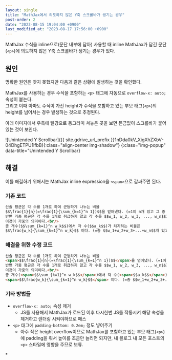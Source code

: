 ```yaml
---
layout: single
title: "MathJax에서 의도하지 않은 Y축 스크롤바가 생기는 경우"
post-order: 2
date: "2023-08-15 19:04:00 +0900"
last_modified_at: "2023-08-17 17:56:00 +0900"
---
```


MathJax 수식을 inline으로(문단 내부에 담아) 사용할 때
inline MathJax가 담긴 문단(`<p>`)에 의도하지 않은 Y축 스크롤바가 생기는 경우가 있다.

## 원인

명확한 원인은 찾지 못했지만 다음과 같은 상황에 발생하는 것을 확인했다.

MathJax를 사용하는 경우 수식을 포함하는 `<p>` 태그에 자동으로 `overflow-x: auto;` 속성이 붙는다.<br/>
그리고 이때 아마도 수식이 가진 height가 수식을 포함하고 있는 부모 태그(`<p>`)의 height를 넘어서는 경우
발생하는 것으로 추정된다.

아래 이미지에서 우측에 빨강으로 동그라미 쳐놓은 곳을 보면 뜬금없이 스크롤바가 붙어있는 것이 보인다.

![Unintended Y Scrollbar]({{ site.gdrive_url_prefix }}1nDda0kV_XigXhZXbV-04DhgETPU1lfbB){:class="align-center img-shadow"}
{:class="img-popup" data-title="Unintended Y Scrollbar}

## 해결

이를 해결하기 위해서는 MathJax inline expression을 `<span>`으로 감싸주면 된다.

### 기존 코드

```html
산술 평균은 각 수를 1개로 하여 균등하게 나누는 비율
$$\frac{1}{n}(=\frac{1}{\sum_{k=1}^n 1})$$을 얻어냈다. (=1이 n개 있고 그 중 1개)<br/>
반면 가중 평균은 각 수를 1개로 취급하지 않고 각 수를 $$w_1, w_2, w_3, ..., w_n$$과 같이 1 보다 크거나 같은 개수로 보고 비율을 얻어낸다.
이것이 가중의 의미이다.<br/>
총 개수($$\sum_{k=1}^n w_k$$)에서 각 수($$a_k$$)가 차지하는 비율은
$$\frac{w_k}{\sum_{k=1}^n w_k}$$ 이다. (=총 $$w_1+w_2+w_3+...+w_n$$개 있고 그 중 $$w_k$$개)
```

### 해결을 위한 수정 코드

```html
산술 평균은 각 수를 1개로 하여 균등하게 나누는 비율
<span>$$\frac{1}{n}(=\frac{1}{\sum_{k=1}^n 1})$$</span>을 얻어냈다. (=1이 n개 있고 그 중 1개)<br/>
반면 가중 평균은 각 수를 1개로 취급하지 않고 각 수를 $$w_1, w_2, w_3, ..., w_n$$과 같이 1 보다 크거나 같은 개수로 보고 비율을 얻어낸다.
이것이 가중의 의미이다.<br/>
총 개수(<span>$$\sum_{k=1}^n w_k$$</span>)에서 각 수(<span>$$a_k$$</span>)가 차지하는 비율은
<span>$$\frac{w_k}{\sum_{k=1}^n w_k}$$</span> 이다. (=총 $$w_1+w_2+w_3+...+w_n$$개 있고 그 중 <span>$$w_k$$</span>개)
```

### 기타 방법들

* `overflow-x: auto;` 속성 제거
  * JS를 사용해서 MathJax가 로드된 이후 다시한번 JS를 작동시켜 해당 속성을 제거하고 렌더링 시켜야하므로 패스
* `<p>` 태그에 `padding-bottom: 0.2em;` 정도 넣어주기
  * 아주 작은 height overflow이므로 MathJax를 포함하고 있는 부모 태그(`<p>`)에 padding을 줘서 높이를 조금만 늘리면 되지만,
    내 블로그 내 모든 포스트의 `<p>` 스타일에 영향을 주므로 보류.

<div class="md-reference" markdown=1>
* <https://stackoverflow.com/a/11093303/18542564>
</div>
